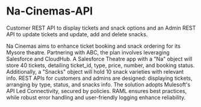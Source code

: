 # Na-Cinemas-API
Customer REST API to display tickets and snack options and an Admin REST API to update tickets and update, add and delete snacks.

Na Cinemas aims to enhance ticket booking and snack ordering for its Mysore theatre. 
Partnering with ABC, the plan involves leveraging Salesforce and CloudHub. 
A Salesforce Theatre app with a "Na" object will store 40 tickets, detailing ticket_id, type, price, number, and booking status. 
Additionally, a "Snacks" object will hold 10 snack varieties with relevant info. 
REST APIs for customers and admins are designed: displaying tickets, arranging by type, status, and snacks info. 
The solution adopts Mulesoft's API Led Connectivity, secured by policies. RAML ensures best practices, while robust error handling and user-friendly logging enhance reliability. 
